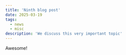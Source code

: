 ```yaml
---
title: 'Ninth blog post'
date: 2025-03-19
tags:
  - news
  - misc
description: 'We discuss this very important topic'
---
```


Awesome!